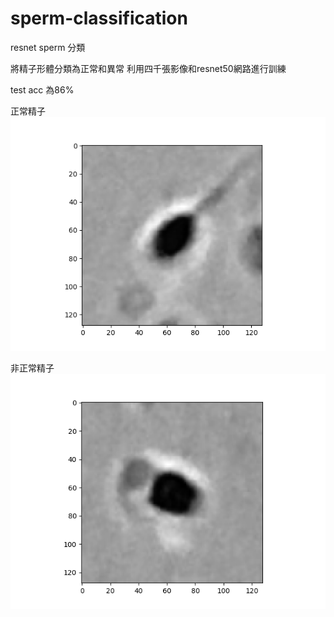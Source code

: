 # sperm-classification
resnet sperm 分類

將精子形體分類為正常和異常
利用四千張影像和resnet50網路進行訓練

test acc 為86%

正常精子
!['normal sperm'](image251.png)

非正常精子
!['unnormal sperm'](image2070.png)
